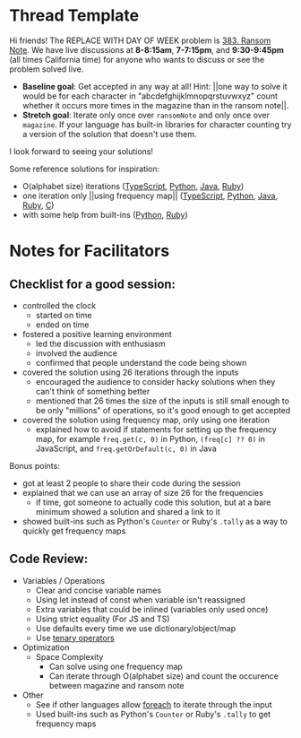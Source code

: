 # Thread Template

Hi friends! The REPLACE WITH DAY OF WEEK problem is [383. Ransom Note](https://leetcode.com/problems/ransom-note/). We have live discussions at **8-8:15am**, **7-7:15pm**, and **9:30-9:45pm** (all times California time) for anyone who wants to discuss or see the problem solved live.

* **Baseline goal**: Get accepted in any way at all! Hint: ||one way to solve it would be for each character in "abcdefghijklmnopqrstuvwxyz" count whether it occurs more times in the magazine than in the ransom note||.
* **Stretch goal**: Iterate only once over `ransomNote` and only once over `magazine`. If your language has built-in libraries for character counting try a version of the solution that doesn't use them.

I look forward to seeing your solutions! 

Some reference solutions for inspiration:
* O(alphabet size) iterations ([TypeScript](https://leetcode.com/problems/ransom-note/submissions/1048453389/), [Python](https://leetcode.com/problems/ransom-note/submissions/1048446556/), [Java](https://leetcode.com/problems/ransom-note/submissions/1048451774/), [Ruby](https://leetcode.com/problems/ransom-note/submissions/1048458944/))
* one iteration only ||using frequency map|| ([TypeScript](https://leetcode.com/problems/ransom-note/submissions/1021115482/), [Python](https://leetcode.com/problems/ransom-note/submissions/1048445154/), [Java](https://leetcode.com/problems/ransom-note/submissions/1048449200/), [Ruby](https://leetcode.com/problems/ransom-note/submissions/1048459505/), [C](https://leetcode.com/problems/ransom-note/submissions/1048456674/))
* with some help from built-ins ([Python](https://leetcode.com/problems/ransom-note/submissions/1048442249/), [Ruby](https://leetcode.com/problems/ransom-note/submissions/1048443409/))

# Notes for Facilitators

## Checklist for a good session:

* controlled the clock
  * started on time
  * ended on time
* fostered a positive learning environment
  * led the discussion with enthusiasm
  * involved the audience
  * confirmed that people understand the code being shown
* covered the solution using 26 iterations through the inputs
  * encouraged the audience to consider hacky solutions when they can't think of something better
  * mentioned that 26 times the size of the inputs is still small enough to be only "millions" of operations, so it's good enough to get accepted
* covered the solution using frequency map, only using one iteration
  * explained how to avoid if statements for setting up the frequency map, for example `freq.get(c, 0)` in Python, `(freq[c] ?? 0)` in JavaScript, and `freq.getOrDefault(c, 0)` in Java

Bonus points:

* got at least 2 people to share their code during the session
* explained that we can use an array of size 26 for the frequencies
  * if time, got someone to actually code this solution, but at a bare minimum showed a solution and shared a link to it
* showed built-ins such as Python's `Counter` or Ruby's `.tally` as a way to quickly get frequency maps

## Code Review:

* Variables / Operations
  * Clear and concise variable names
  * Using let instead of const when variable isn't reassigned
  * Extra variables that could be inlined (variables only used once)
  * Using strict equality (For JS and TS)
  * Use defaults every time we use dictionary/object/map
  * Use [tenary operators](https://en.wikipedia.org/wiki/Ternary_conditional_operator)
* Optimization
  * Space Complexity
    * Can solve using one frequency map
    * Can iterate through O(alphabet size) and count the occurence between magazine and ransom note
* Other
  * See if other languages allow [foreach](https://en.wikipedia.org/wiki/Foreach_loop) to iterate through the input
  * Used built-ins such as Python's `Counter` or Ruby's `.tally` to get frequency maps

